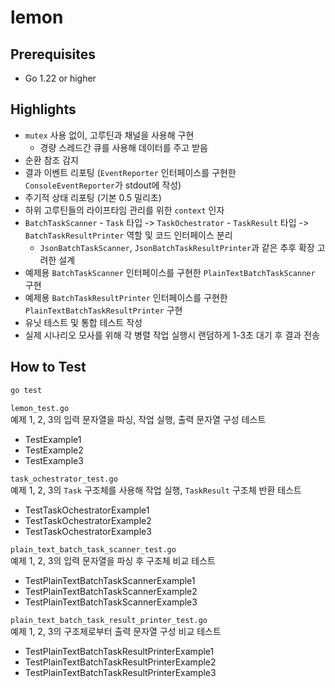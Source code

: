 # lemon

## Prerequisites

- Go 1.22 or higher

## Highlights

- `mutex` 사용 없이, 고루틴과 채널을 사용해 구현
  - 경량 스레드간 큐를 사용해 데이터를 주고 받음
- 순환 참조 감지
- 결과 이벤트 리포팅 (`EventReporter` 인터페이스를 구현한 `ConsoleEventReporter`가 stdout에 작성)
- 주기적 상태 리포팅 (기본 0.5 밀리초)
- 하위 고루틴들의 라이프타임 관리를 위한 `context` 인자
- `BatchTaskScanner` - `Task` 타입 -> `TaskOchestrator` - `TaskResult` 타입 -> `BatchTaskResultPrinter` 역할 및 코드 인터페이스 분리
  - `JsonBatchTaskScanner`, `JsonBatchTaskResultPrinter`과 같은 추후 확장 고려한 설계
- 예제용 `BatchTaskScanner` 인터페이스를 구현한 `PlainTextBatchTaskScanner` 구현
- 예제용 `BatchTaskResultPrinter` 인터페이스를 구현한 `PlainTextBatchTaskResultPrinter` 구현
- 유닛 테스트 및 통합 테스트 작성
- 실제 시나리오 모사를 위해 각 병렬 작업 실행시 랜덤하게 1-3초 대기 후 결과 전송

## How to Test

```sh
go test
```

`lemon_test.go`  
예제 1, 2, 3의 입력 문자열을 파싱, 작업 실행, 출력 문자열 구성 테스트
- TestExample1
- TestExample2
- TestExample3

`task_ochestrator_test.go`  
예제 1, 2, 3의 `Task` 구조체를 사용해 작업 실행, `TaskResult` 구조체 반환 테스트
- TestTaskOchestratorExample1
- TestTaskOchestratorExample2
- TestTaskOchestratorExample3


`plain_text_batch_task_scanner_test.go`  
예제 1, 2, 3의 입력 문자열을 파싱 후 구조체 비교 테스트
- TestPlainTextBatchTaskScannerExample1
- TestPlainTextBatchTaskScannerExample2
- TestPlainTextBatchTaskScannerExample3

`plain_text_batch_task_result_printer_test.go`  
예제 1, 2, 3의 구조체로부터 출력 문자열 구성 비교 테스트
- TestPlainTextBatchTaskResultPrinterExample1
- TestPlainTextBatchTaskResultPrinterExample2
- TestPlainTextBatchTaskResultPrinterExample3

